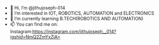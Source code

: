 - 👋 Hi, I’m @jithujoseph-014
- 👀 I’m interested in IOT, ROBOTICS, AUTOMATION and ELECTRONICS
- 🌱 I’m currently learning B.TECH(ROBOTICS AND AUTOMATION)
- 📫 You can find me on:
Instagram:https://instagram.com/jithujoseph__014?igshid=NmQ2ZmYxZjA=


